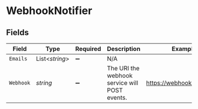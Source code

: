 # WebhookNotifier


## Fields

| Field                                         | Type                                          | Required                                      | Description                                   | Example                                       |
| --------------------------------------------- | --------------------------------------------- | --------------------------------------------- | --------------------------------------------- | --------------------------------------------- |
| `Emails`                                      | List<*string*>                                | :heavy_minus_sign:                            | N/A                                           |                                               |
| `Webhook`                                     | *string*                                      | :heavy_minus_sign:                            | The URI the webhook service will POST events. | https://webhook.client.com                    |